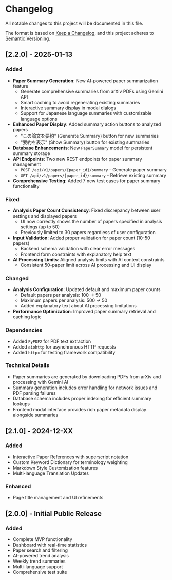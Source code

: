 # Changelog

All notable changes to this project will be documented in this file.

The format is based on [Keep a Changelog](https://keepachangelog.com/en/1.0.0/),
and this project adheres to [Semantic Versioning](https://semver.org/spec/v2.0.0.html).

## [2.2.0] - 2025-01-13

### Added
- **Paper Summary Generation**: New AI-powered paper summarization feature
  - Generate comprehensive summaries from arXiv PDFs using Gemini API
  - Smart caching to avoid regenerating existing summaries
  - Interactive summary display in modal dialogs
  - Support for Japanese language summaries with customizable language options
- **Enhanced Paper Display**: Added summary action buttons to analyzed papers
  - "この論文を要約" (Generate Summary) button for new summaries
  - "要約を表示" (Show Summary) button for existing summaries
- **Database Enhancements**: New `PaperSummary` model for persistent summary storage
- **API Endpoints**: Two new REST endpoints for paper summary management
  - `POST /api/v1/papers/{paper_id}/summary` - Generate paper summary
  - `GET /api/v1/papers/{paper_id}/summary` - Retrieve existing summary
- **Comprehensive Testing**: Added 7 new test cases for paper summary functionality

### Fixed
- **Analysis Paper Count Consistency**: Fixed discrepancy between user settings and displayed papers
  - UI now correctly shows the number of papers specified in analysis settings (up to 50)
  - Previously limited to 30 papers regardless of user configuration
- **Input Validation**: Added proper validation for paper count (10-50 papers)
  - Backend schema validation with clear error messages
  - Frontend form constraints with explanatory help text
- **AI Processing Limits**: Aligned analysis limits with AI context constraints
  - Consistent 50-paper limit across AI processing and UI display

### Changed
- **Analysis Configuration**: Updated default and maximum paper counts
  - Default papers per analysis: 100 → 50
  - Maximum papers per analysis: 500 → 50
  - Added explanatory text about AI processing limitations
- **Performance Optimization**: Improved paper summary retrieval and caching logic

### Dependencies
- Added `PyPDF2` for PDF text extraction
- Added `aiohttp` for asynchronous HTTP requests
- Added `httpx` for testing framework compatibility

### Technical Details
- Paper summaries are generated by downloading PDFs from arXiv and processing with Gemini AI
- Summary generation includes error handling for network issues and PDF parsing failures
- Database schema includes proper indexing for efficient summary lookups
- Frontend modal interface provides rich paper metadata display alongside summaries

## [2.1.0] - 2024-12-XX

### Added
- Interactive Paper References with superscript notation
- Custom Keyword Dictionary for terminology weighting
- Markdown Style Customization features
- Multi-language Translation Updates

### Enhanced
- Page title management and UI refinements

## [2.0.0] - Initial Public Release

### Added
- Complete MVP functionality
- Dashboard with real-time statistics
- Paper search and filtering
- AI-powered trend analysis
- Weekly trend summaries
- Multi-language support
- Comprehensive test suite